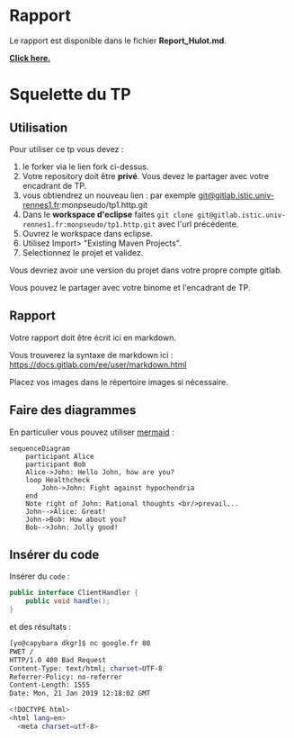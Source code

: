 # Rapport

Le rapport est disponible dans le fichier **Report_Hulot.md**.

[**Click here.**](Report_Hulot.md)

# Squelette du TP

## Utilisation

Pour utiliser ce tp vous devez :

1. le forker via le lien fork ci-dessus.
2. Votre repository doit être **privé**. Vous devez le partager avec votre encadrant de TP.
3. vous obtiendrez un nouveau lien : par exemple git@gitlab.istic.univ-rennes1.fr:monpseudo/tp1.http.git
4. Dans le **workspace d'eclipse** faites `git clone git@gitlab.istic.univ-rennes1.fr:monpseudo/tp1.http.git` avec l'url précédente.
5. Ouvrez le workspace dans eclipse.
6. Utilisez Import> "Existing Maven Projects".
7. Selectionnez le projet et validez.

Vous devriez avoir une version du projet dans votre propre compte gitlab.

Vous pouvez le partager avec votre binome et l'encadrant de TP.

## Rapport

Votre rapport doit être écrit ici en markdown.

Vous trouverez la syntaxe de markdown ici : https://docs.gitlab.com/ee/user/markdown.html

Placez vos images dans le répertoire images si nécessaire.

## Faire des diagrammes

En particulier vous pouvez utiliser [mermaid](https://mermaidjs.github.io/) :

```mermaid
sequenceDiagram
    participant Alice
    participant Bob
    Alice->John: Hello John, how are you?
    loop Healthcheck
        John->John: Fight against hypochondria
    end
    Note right of John: Rational thoughts <br/>prevail...
    John-->Alice: Great!
    John->Bob: How about you?
    Bob-->John: Jolly good!
```

## Insérer du code

Insérer du `code` :

```java
public interface ClientHandler {
    public void handle();
}
```

et des résultats :

```bash
[yo@capybara dkgr]$ nc google.fr 80
PWET /
HTTP/1.0 400 Bad Request
Content-Type: text/html; charset=UTF-8
Referrer-Policy: no-referrer
Content-Length: 1555
Date: Mon, 21 Jan 2019 12:18:02 GMT

<!DOCTYPE html>
<html lang=en>
  <meta charset=utf-8>
```
